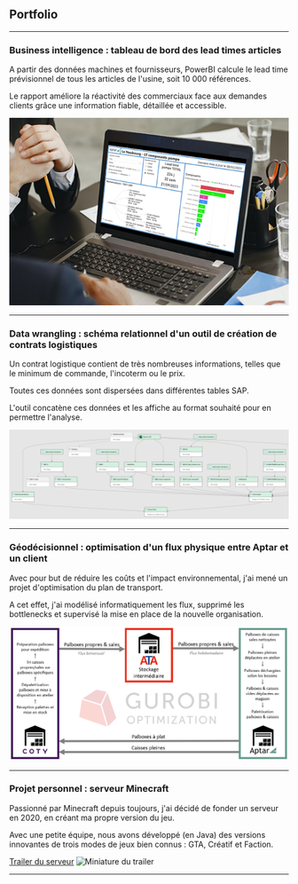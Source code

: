 ## Portfolio

---

### Business intelligence : tableau de bord des lead times articles

A partir des données machines et fournisseurs, PowerBI calcule le lead time prévisionnel de tous les articles de l'usine, soit 10 000 références. 

Le rapport améliore la réactivité des commerciaux face aux demandes clients grâce une information fiable, détaillée et accessible.

<img src="images/LeadTimes2.png?raw=true"/>

---

### Data wrangling : schéma relationnel d'un outil de création de contrats logistiques

Un contrat logistique contient de très nombreuses informations, telles que le minimum de commande, l'incoterm ou le prix. 

Toutes ces données sont dispersées dans différentes tables SAP.

L'outil concatène ces données et les affiche au format souhaité pour en permettre l'analyse.

<img src="images/PQDataFlow.png?raw=true"/>

---

### Géodécisionnel : optimisation d'un flux physique entre Aptar et un client

Avec pour but de réduire les coûts et l'impact environnemental, j'ai mené un projet d'optimisation du plan de transport.

A cet effet, j'ai modélisé informatiquement les flux, supprimé les bottlenecks et supervisé la mise en place de la nouvelle organisation.

<img src="images/FluxCaissesCoty.png?raw=true"/>

---

### Projet personnel : serveur Minecraft

Passionné par Minecraft depuis toujours, j'ai décidé de fonder un serveur en 2020, en créant ma propre version du jeu.

Avec une petite équipe, nous avons développé (en Java) des versions innovantes de trois modes de jeux bien connus : GTA, Créatif et Faction.

[Trailer du serveur](https://www.youtube.com/watch?v=vKQYi4CtNsI)
![Miniature du trailer](https://img.youtube.com/vi/vKQYi4CtNsI/0.jpg)

---

